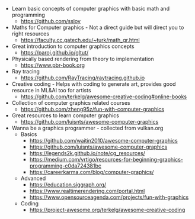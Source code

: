 
- Learn basic concepts of computer graphics with basic math and programming
	- https://github.com/ssloy
- Maths for Computer graphics - Not a direct guide but will direct you to right resources
	- https://faculty.cc.gatech.edu/~turk/math_gr.html
- Great introduction to computer graphics concepts
	- https://paroj.github.io/gltut/
- Physically based rendering from theory to implementation
	- https://www.pbr-book.org
- Ray tracing
	- https://github.com/RayTracing/raytracing.github.io
- Creative coding - Helps with coding to generate art, provides good resource in ML&AI too for artists
	- https://github.com/terkelg/awesome-creative-coding#online-books
- Collection of computer graphics related courses
	- https://github.com/zheng95z/fun-with-computer-graphics
- Great resources to learn computer graphics
	- https://github.com/luisnts/awesome-computer-graphics
- Wanna be a graphics programmer - collected from vulkan.org
	- Basics
		- https://github.com/waitin2010/awesome-computer-graphics
		- https://github.com/luisnts/awesome-computer-graphics
		- https://legends2k.github.io/note/cg_resources/
		- https://medium.com/vrtigo/resources-for-beginning-graphics-programming-c0da724381bc
		- https://careerkarma.com/blog/computer-graphics/
	- Advanced
		- https://education.siggraph.org/
		- https://www.realtimerendering.com/portal.html
		- https://www.opensourceagenda.com/projects/fun-with-graphics
	- Coding
		- https://project-awesome.org/terkelg/awesome-creative-coding